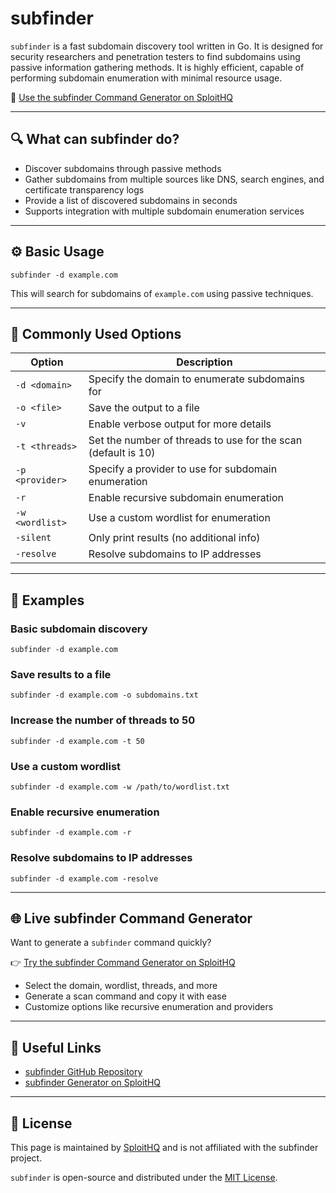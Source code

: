 # subfinder

`subfinder` is a fast subdomain discovery tool written in Go. It is designed for security researchers and penetration testers to find subdomains using passive information gathering methods. It is highly efficient, capable of performing subdomain enumeration with minimal resource usage.

🔗 [Use the subfinder Command Generator on SploitHQ](https://sploithq.com/subfinder)

---

## 🔍 What can subfinder do?

- Discover subdomains through passive methods
- Gather subdomains from multiple sources like DNS, search engines, and certificate transparency logs
- Provide a list of discovered subdomains in seconds
- Supports integration with multiple subdomain enumeration services

---

## ⚙️ Basic Usage

```
subfinder -d example.com
```

This will search for subdomains of `example.com` using passive techniques.

---

## 🧰 Commonly Used Options

| Option                  | Description                                                       |
|-------------------------|-------------------------------------------------------------------|
| `-d <domain>`           | Specify the domain to enumerate subdomains for                   |
| `-o <file>`             | Save the output to a file                                         |
| `-v`                    | Enable verbose output for more details                           |
| `-t <threads>`          | Set the number of threads to use for the scan (default is 10)     |
| `-p <provider>`         | Specify a provider to use for subdomain enumeration              |
| `-r`                    | Enable recursive subdomain enumeration                           |
| `-w <wordlist>`         | Use a custom wordlist for enumeration                            |
| `-silent`               | Only print results (no additional info)                          |
| `-resolve`              | Resolve subdomains to IP addresses                               |

---

## 🧪 Examples

### Basic subdomain discovery
```
subfinder -d example.com
```

### Save results to a file
```
subfinder -d example.com -o subdomains.txt
```

### Increase the number of threads to 50
```
subfinder -d example.com -t 50
```

### Use a custom wordlist
```
subfinder -d example.com -w /path/to/wordlist.txt
```

### Enable recursive enumeration
```
subfinder -d example.com -r
```

### Resolve subdomains to IP addresses
```
subfinder -d example.com -resolve
```

---

## 🌐 Live subfinder Command Generator

Want to generate a `subfinder` command quickly?

👉 [Try the subfinder Command Generator on SploitHQ](https://sploithq.com/subfinder)

- Select the domain, wordlist, threads, and more
- Generate a scan command and copy it with ease
- Customize options like recursive enumeration and providers

---

## 🔗 Useful Links

- [subfinder GitHub Repository](https://github.com/projectdiscovery/subfinder)
- [subfinder Generator on SploitHQ](https://sploithq.com/subfinder)

---

## 📄 License

This page is maintained by [SploitHQ](https://sploithq.com) and is not affiliated with the subfinder project.

`subfinder` is open-source and distributed under the [MIT License](https://opensource.org/licenses/MIT).
